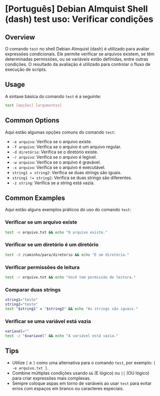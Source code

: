# [Português] Debian Almquist Shell (dash) test uso: Verificar condições

## Overview
O comando `test` no shell Debian Almquist (dash) é utilizado para avaliar expressões condicionais. Ele permite verificar se arquivos existem, se têm determinadas permissões, ou se variáveis estão definidas, entre outras condições. O resultado da avaliação é utilizado para controlar o fluxo de execução de scripts.

## Usage
A sintaxe básica do comando `test` é a seguinte:

```sh
test [opções] [argumentos]
```

## Common Options
Aqui estão algumas opções comuns do comando `test`:

- `-e arquivo`: Verifica se o arquivo existe.
- `-f arquivo`: Verifica se o arquivo é um arquivo regular.
- `-d diretório`: Verifica se o diretório existe.
- `-r arquivo`: Verifica se o arquivo é legível.
- `-w arquivo`: Verifica se o arquivo é gravável.
- `-x arquivo`: Verifica se o arquivo é executável.
- `string1 = string2`: Verifica se duas strings são iguais.
- `string1 != string2`: Verifica se duas strings são diferentes.
- `-z string`: Verifica se a string está vazia.

## Common Examples
Aqui estão alguns exemplos práticos do uso do comando `test`:

### Verificar se um arquivo existe
```sh
test -e arquivo.txt && echo "O arquivo existe."
```

### Verificar se um diretório é um diretório
```sh
test -d /caminho/para/diretorio && echo "É um diretório."
```

### Verificar permissões de leitura
```sh
test -r arquivo.txt && echo "Você tem permissão de leitura."
```

### Comparar duas strings
```sh
string1="teste"
string2="teste"
test "$string1" = "$string2" && echo "As strings são iguais."
```

### Verificar se uma variável está vazia
```sh
variavel=""
test -z "$variavel" && echo "A variável está vazia."
```

## Tips
- Utilize `[` e `]` como uma alternativa para o comando `test`, por exemplo: `[ -e arquivo.txt ]`.
- Combine múltiplas condições usando `&&` (E lógico) ou `||` (OU lógico) para criar expressões mais complexas.
- Sempre coloque aspas em torno de variáveis ao usar `test` para evitar erros com espaços em branco ou caracteres especiais.